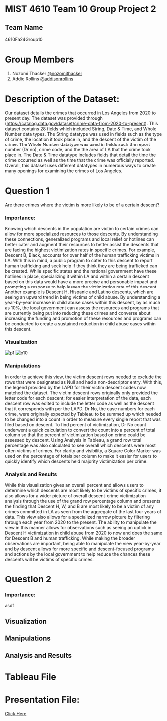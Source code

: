 # MIST 4610 Team 10 Group Project 2
## Team Name
4610Fa24Group10

# Group Members
1. Nozomi Thacker [@nozomithacker](https://github.com/n-thacker/MIST4610Group10Project2)
2. Addie Rollins [@addisonrollins](https://github.com/arollins5/MIST-GroupProject2)

# Description of the Dataset:
Our dataset details the crimes that occurred in Los Angeles from 2020 to present day. The dataset was provided through (https://catalog.data.gov/dataset/crime-data-from-2020-to-present). This dataset contains 28 fields which included String, Date & Time, and Whole Number data types. The String datatype was used in fields such as the type of crime, the location it took place in, and the descent of the victim of the crime. The Whole Number datatype was used in fields such the report number (Dr no), crime code, and the the area of LA that the crime took place in. The Date & Time datatype includes fields that detail the time the crime occurred as well as the time that the crime was officially reported. Overall, this dataset uses different datatypes in numerous ways to create many openings for examining the crimes of Los Angeles. 


# Question 1 
Are there crimes where the victim is more likely to be of a certain descent? 

### Importance:
Knowing which descents in the population are victim to certain crimes can allow for more specialized resources to those descents. By understanding these connections, generalized programs and local relief or hotlines can better cater and augment their resources to better assist the descents that are facing the highest victimization rates in specific crimes. For example, Descent B, Black, accounts for over half of the human trafficking victims in LA. With this in mind, a public program to cater to this descent to report human trafficking and seek help if they think they are being trafficked can be created. While specific states and the national government have these hotlines in place, specializing it within LA and within a certain descent based on this data would have a more precise and personable impact and prompting a response to help lessen the victimization rate of this descent. Another example is Descent H, Hispanic and Latino descents, which are seeing an upward trend in being victims of child abuse. By understanding a year-by-year increase in child abuse cases within this descent, by as much as 10%, the local government can assess the resources and programs that are currently being put into reducing these crimes and converse about increasing the funding and promotion of these resources and programs can be conducted to create a sustained reduction in child abuse cases within this descent.  

### Visualization 
![p1](https://github.com/user-attachments/assets/06a1e813-ff30-47ea-b40c-b74db684adcb)
![p10](https://github.com/user-attachments/assets/6a3945a2-cd2c-4af0-ba74-8e3d77d1288d)

### Manipulations
In order to achieve this view, the victim descent rows needed to exclude the rows that were designated as Null and had a non-descriptor entry. With this, the legend provided by the LAPD for their victim descent codes now matched the dataset. The victim descent rows originally only provided the letter code for each descent; for easier interpretation of the data, each descent row was edited to include the letter code as well as the descent that it corresponds with per the LAPD. Dr No, the case numbers for each crime, were originally expected by Tableau to be summed up which needed to be changed into a count in order to measure every single report that was filed based on descent. To find percent of victimization, Dr No count underwent a quick calculation to convert the count into a percent of total column so that the percent of victimization based on crime could be assessed by descent. Using Analysis in Tableau, a grand row total percentage was also calculated to see overall which descents were most often victims of crimes. For clarity and visibility, a Square Color Marker was used on the percentage of totals per column to make it easier for users to quickly identify which descents held majority victimization per crime. 

### Analysis and Results
While this visualization gives an overall percent and allows users to determine which descents are most likely to be victims of specific crimes, it also allows for a wider picture of overall descent-crime victimization analysis through the use of the grand row percentage column and presents the finding that Descent H, W, and B are most likely to be a victim of any crimes committed in LA as seen from the aggregate of the last four years of data. This view also  allows for a specialized narrow picture by filtering through each year from 2020 to the present. The ability to manipulate the view in this manner allows for observations such as seeing an uptick in Descent H victimization in child abuse from 2020 to now and does the same for Descent B and human trafficking. While making the broader observations are important, being able to manipulate the view year-by-year and by descent allows for more specific and descent-focused programs and actions by the local government to help reduce the chances these descents will be victims of specific crimes. 

# Question 2 

### Importance: 

asdf

## Visualization
## Manipulations
## Analysis and Results

# Tableau File

# Presentation File:
[Click Here](https://docs.google.com/presentation/d/1mtWjV2PD5ErVfyruj9rhXnFr_Nm4JiCdXVZYa0byuDs/edit?usp=sharing)
